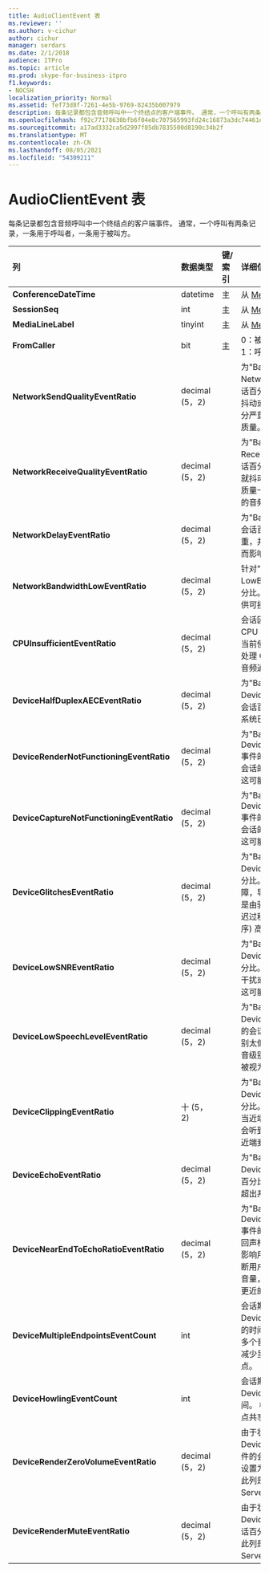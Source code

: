 ```yaml
---
title: AudioClientEvent 表
ms.reviewer: ''
ms.author: v-cichur
author: cichur
manager: serdars
ms.date: 2/1/2018
audience: ITPro
ms.topic: article
ms.prod: skype-for-business-itpro
f1.keywords:
- NOCSH
localization_priority: Normal
ms.assetid: fef73d8f-7261-4e5b-9769-82435b007979
description: 每条记录都包含音频呼叫中一个终结点的客户端事件。 通常，一个呼叫有两条记录，一条用于呼叫者，一条用于被叫方。
ms.openlocfilehash: f92c77178630bfb6f04e8c707565993fd24c16873a3dc74461eee0ba11884599
ms.sourcegitcommit: a17ad3332ca5d2997f85db7835500d8190c34b2f
ms.translationtype: MT
ms.contentlocale: zh-CN
ms.lasthandoff: 08/05/2021
ms.locfileid: "54309211"
---
```

# <a name="audioclientevent-table"></a>AudioClientEvent 表
 
每条记录都包含音频呼叫中一个终结点的客户端事件。 通常，一个呼叫有两条记录，一条用于呼叫者，一条用于被叫方。
  
|**列**|**数据类型**|**键/索引**|**详细信息**|
|:-----|:-----|:-----|:-----|
|**ConferenceDateTime** <br/> |datetime  <br/> |主  <br/> |从 [MediaLine 表引用](medialine-0.md)。  <br/> |
|**SessionSeq** <br/> |int  <br/> |主  <br/> |从 [MediaLine 表引用](medialine-0.md)。  <br/> |
|**MediaLineLabel** <br/> |tinyint  <br/> |主  <br/> |从 [MediaLine 表引用](medialine-0.md)。  <br/> |
|**FromCaller** <br/> |bit  <br/> |主  <br/> |0：被叫方的数据  <br/> 1：呼叫者的数据  <br/> |
|**NetworkSendQualityEventRatio** <br/> |decimal (5，2)   <br/> | <br/> |为"Bad"状态触发 NetworkSendQuality 事件的会话百分比。  <br/> 抖动或数据包丢失的网络质量十分严重，并且会影响发送的音频质量。  <br/> |
|**NetworkReceiveQualityEventRatio** <br/> |decimal (5，2)   <br/> | <br/> |为"Bad"状态触发 ReceiveSendQuality 事件的会话百分比。  <br/> 就抖动或数据包丢失而言，网络质量十分严重，并且会影响接收的音频质量。  <br/> |
|**NetworkDelayEventRatio** <br/> |decimal (5，2)   <br/> | <br/> |为"Bad"状态触发 Delay 事件的会话百分比。 网络延迟十分严重，并且会阻止交互式通信，从而影响体验  <br/> |
|**NetworkBandwidthLowEventRatio** <br/> |decimal (5，2)   <br/> | <br/> |针对"Bad"状态触发 LowBandwidth 事件的会话百分比。 可用带宽不足，无法提供可接受的语音体验。  <br/> |
|**CPUInsufficientEventRatio** <br/> |decimal (5，2)   <br/> | <br/> |会话因"错误"状态而触发的 CPU 事件不足的百分比。 对于当前使用中的形式和应用程序，处理 CPU 周期不足。 这会导致音频通道失真。  <br/> |
|**DeviceHalfDuplexAECEventRatio** <br/> |decimal (5，2)   <br/> | <br/> |为"Bad"状态触发 DeviceHalfDuplexAEC 事件的会话百分比。 为了防止回声，系统已进入半双工。  <br/> |
|**DeviceRenderNotFunctioningEventRatio** <br/> |decimal (5，2)   <br/> | <br/> |为"Bad"状态触发 DeviceRenderNotFunctioning 事件的会话百分比。 当前用于会话的呈现设备无法正常工作。 这可能会导致单向音频问题。  <br/> |
|**DeviceCaptureNotFunctioningEventRatio** <br/> |decimal (5，2)   <br/> | <br/> |为"Bad"状态触发 DeviceCaptureNotFunctioning 事件的会话百分比。 当前用于会话的捕获设备无法正常工作。 这可能会导致单向音频问题。  <br/> |
|**DeviceGlitchesEventRatio** <br/> |decimal (5，2)   <br/> | <br/> |为"Bad"状态触发 DeviceGlitches 事件的会话百分比。 音频呈现存在严重故障，导致失真。 这些故障可能是由驱动程序问题、DPC 的延迟过程调用 (DPC) 导致 (驱动程序) 高 CPU 使用率造成的。  <br/> |
|**DeviceLowSNREventRatio** <br/> |decimal (5，2)   <br/> | <br/> |为"Bad"状态触发 DeviceLowSNR 事件的会话百分比。 捕获质量非常差，非常干扰或用户离麦克风太远了。 这可能会导致失真。  <br/> |
|**DeviceLowSpeechLevelEventRatio** <br/> |decimal (5，2)   <br/> | <br/> |为"Bad"状态触发 DeviceLowSpeechLevel 事件的会话百分比。 用户的语音级别太低，系统无法进一步增加语音级别。 这可能会导致失真或被视为单向音频。  <br/> |
|**DeviceClippingEventRatio** <br/> |十 (5，2)   <br/> | <br/> |为"Bad"状态触发 DeviceClipping 事件的会话百分比。  <br/> 当近端语音剪辑麦克风时，远端会听到由于剪裁而失真。 避免近端麦克风剪辑很重要。  <br/> |
|**DeviceEchoEventRatio** <br/> |decimal (5，2)   <br/> | <br/> |为"Bad"状态触发 DeviceEchoEvent 事件的会话百分比。 设备或设置导致回声超出系统进行补偿的能力。  <br/> |
|**DeviceNearEndToEchoRatioEventRatio** <br/> |decimal (5，2)   <br/> | <br/> |为"Bad"状态触发 DeviceNearEndToEchoRatio 事件的会话百分比。 与捕获的回声相比，用户语音太低，这会影响用户体验，因为它限制了中断用户有多容易。 降低扬声器音量，将麦克风移到距离扬声器更近的位置。  <br/> |
|**DeviceMultipleEndpointsEventCount** <br/> |int  <br/> ||会话期间为"Bad"状态触发 DeviceMultipleEndpoints 事件的时间。 在同一会话中检测到多个音频终结点，并且系统通过减少呈现量而具有大量音频终结点。  <br/> |
|**DeviceHowlingEventCount** <br/> |int  <br/> | <br/> |会话期间为"Bad"状态触发 DeviceHowlingEvent 事件的时间。 检测到音频反馈 (多个终结点共享音频路径) 。  <br/> |
|**DeviceRenderZeroVolumeEventRatio** <br/> |decimal (5，2)   <br/> ||由于状态为"Bad"而触发的 DeviceRenderZeroVolume 事件的会话百分比。 呈现设备已设置为零音量。  <br/> 此列是在 Microsoft Lync Server 2013 中引入的。  <br/> |
|**DeviceRenderMuteEventRatio** <br/> |decimal (5，2)   <br/> ||由于状态为"Bad"而触发的 DeviceRenderMute 事件的会话百分比。 呈现设备已静音。  <br/> 此列是在 Microsoft Lync Server 2013 中引入的。  <br/> |
   

